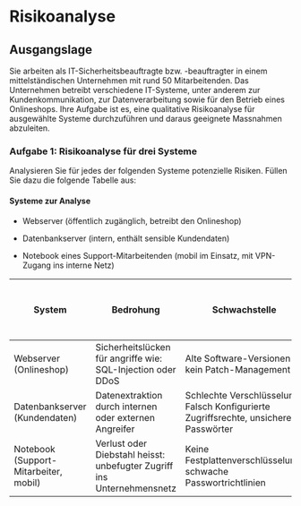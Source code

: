 # Risikoanalyse


## Ausgangslage

Sie arbeiten als IT-Sicherheitsbeauftragte bzw. -beauftragter in einem mittelständischen Unternehmen mit rund 50 Mitarbeitenden. Das Unternehmen betreibt verschiedene IT-Systeme, unter anderem zur Kundenkommunikation, zur Datenverarbeitung sowie für den Betrieb eines Onlineshops. Ihre Aufgabe ist es, eine qualitative Risikoanalyse für ausgewählte Systeme durchzuführen und daraus geeignete Massnahmen abzuleiten.


### Aufgabe 1: Risikoanalyse für drei Systeme

Analysieren Sie für jedes der folgenden Systeme potenzielle Risiken. Füllen Sie dazu die folgende Tabelle aus:

#### Systeme zur Analyse



- Webserver (öffentlich zugänglich, betreibt den Onlineshop)

- Datenbankserver (intern, enthält sensible Kundendaten)

- Notebook eines Support-Mitarbeitenden (mobil im Einsatz, mit VPN-Zugang ins interne Netz)

| System | Bedrohung | Schwachstelle | Eintrittswahrscheinlichkeit (selten / gelegentlich / häufig) | Schweregrad bei Eintritt (gering / mittel / hoch / kritisch) | Betroffene Schutzziele (C / I / A) | Risikobewertung (niedrig / mittel / hoch / kritisch) |
| ------ | --------- | ------------- | ------------------------------------------------------------ | ------------------------------------------------------------ | ---------------------------------- | ---------------------------------------------------- |
| Webserver (Onlineshop) | Sicherheitslücken für angriffe wie: SQL-Injection oder DDoS | Alte Software-Versionen kein Patch-Management | häufig | kritisch | C, I, A | kritisch |
| Datenbankserver (Kundendaten) | Datenextraktion durch internen oder externen Angreifer | Schlechte Verschlüsselung, Falsch Konfigurierte Zugriffsrechte, unsichere Passwörter | gelegentlich | hoch | C, I | hoch |
| Notebook (Support-Mitarbeiter, mobil) | Verlust oder Diebstahl heisst: unbefugter Zugriff ins Unternehmensnetz | Keine Festplattenverschlüsselung, schwache Passwortrichtlinien | gelegentlich | hoch | C, I, A | hoch |
